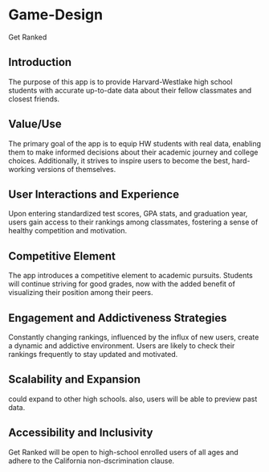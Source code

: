 # Game-Design
Get Ranked

## Introduction
The purpose of this app is to provide Harvard-Westlake high school students with accurate up-to-date data about their fellow classmates and closest friends.

## Value/Use
The primary goal of the app is to equip HW students with real data, enabling them to make informed decisions about their academic journey and college choices. Additionally, it strives to inspire users to become the best, hard-working versions of themselves.

## User Interactions and Experience
Upon entering standardized test scores, GPA stats, and graduation year, users gain access to their rankings among classmates, fostering a sense of healthy competition and motivation.

## Competitive Element
The app introduces a competitive element to academic pursuits. Students will continue striving for good grades, now with the added benefit of visualizing their position among their peers.

## Engagement and Addictiveness Strategies
Constantly changing rankings, influenced by the influx of new users, create a dynamic and addictive environment. Users are likely to check their rankings frequently to stay updated and motivated.

## Scalability and Expansion
 could expand to other high schools. also, users will be able to preview past data.

## Accessibility and Inclusivity
 Get Ranked will be open to high-school enrolled users of all ages and adhere to the California non-dscrimination clause.